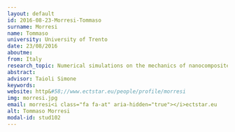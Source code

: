 ```yaml
---
layout: default 
id: 2016-08-23-Morresi-Tommaso
surname: Morresi
name: Tommaso
university: University of Trento
date: 23/08/2016
aboutme: 
from: Italy
research_topic: Numerical simulations on the mechanics of nanocomposites based on graphene or other 2D  materials
abstract: 
advisor: Taioli Simone
keywords: 
website: http&#58;//www.ectstar.eu/people/profile/morresi
img: morresi.jpg
email: morresi<i class="fa fa-at" aria-hidden="true"></i>ectstar.eu
alt: Tommaso Morresi
modal-id: stud102
---
```

